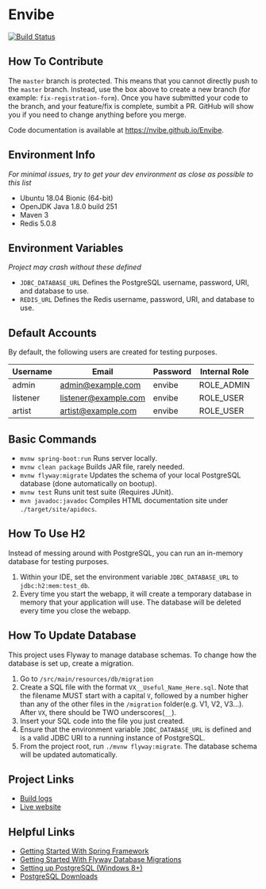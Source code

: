 # Envibe
[![Build Status](https://travis-ci.org/Nvibe/Envibe.svg?branch=master)](https://travis-ci.org/Nvibe/Envibe)

## How To Contribute
The `master` branch is protected. This means that you cannot directly push to the `master` branch. Instead, use the box above to create a new branch (for example: `fix-registration-form`). Once you have submitted your code to the branch, and your feature/fix is complete, sumbit a PR. GitHub will show you if you need to change anything before you merge.

Code documentation is available at https://nvibe.github.io/Envibe.

## Environment Info
*For minimal issues, try to get your dev environment as close as possible to this list*
- Ubuntu 18.04 Bionic (64-bit)
- OpenJDK Java 1.8.0 build 251
- Maven 3
- Redis 5.0.8

## Environment Variables
*Project may crash without these defined*
- `JDBC_DATABASE_URL` Defines the PostgreSQL username, password, URI, and database to use.
- `REDIS_URL` Defines the Redis username, password, URI, and database to use.

## Default Accounts
By default, the following users are created for testing purposes.

| Username | Email                | Password | Internal Role |
|----------|----------------------|----------|---------------|
| admin    | admin@example.com    | envibe   | ROLE_ADMIN    |
| listener | listener@example.com | envibe   | ROLE_USER     |
| artist   | artist@example.com   | envibe   | ROLE_USER     |

## Basic Commands
- `mvnw spring-boot:run` Runs server locally.
- `mvnw clean package` Builds JAR file, rarely needed.
- `mvnw flyway:migrate` Updates the schema of your local PostgreSQL database (done automatically on bootup).
- `mvnw test` Runs unit test suite (Requires JUnit).
- `mvn javadoc:javadoc` Compiles HTML documentation site under `./target/site/apidocs`.

## How To Use H2
Instead of messing around with PostgreSQL, you can run an in-memory database for testing purposes.
1. Within your IDE, set the environment variable `JDBC_DATABASE_URL` to `jdbc:h2:mem:test_db`.
2. Every time you start the webapp, it will create a temporary database in memory that your application will use. The database will be deleted every time you close the webapp.

## How To Update Database
This project uses Flyway to manage database schemas. To change how the database is set up, create a migration.
1. Go to `/src/main/resources/db/migration`
2. Create a SQL file with the format `VX__Useful_Name_Here.sql`. Note that the filename MUST start with a capital `V`, followed by a number higher than any of the other files in the `/migration` folder(e.g. V1, V2, V3...). After `VX`, there should be TWO underscores(`__`).
3. Insert your SQL code into the file you just created.
4. Ensure that the environment variable `JDBC_DATABASE_URL` is defined and is a valid JDBC URI to a running instance of PostgreSQL.
5. From the project root, run `./mvnw flyway:migrate`. The database schema will be updated automatically.

## Project Links
- [Build logs](https://travis-ci.org/Nvibe/Envibe)
- [Live website](https://envibe.herokuapp.com/)

## Helpful Links
- [Getting Started With Spring Framework](https://spring.io/guides/gs/serving-web-content/)
- [Getting Started With Flyway Database Migrations](https://flywaydb.org/getstarted/firststeps/maven)
- [Setting up PostgreSQL (Windows 8+)](https://www.guru99.com/download-install-postgresql.html)
- [PostgreSQL Downloads](https://www.postgresql.org/download/windows/)


